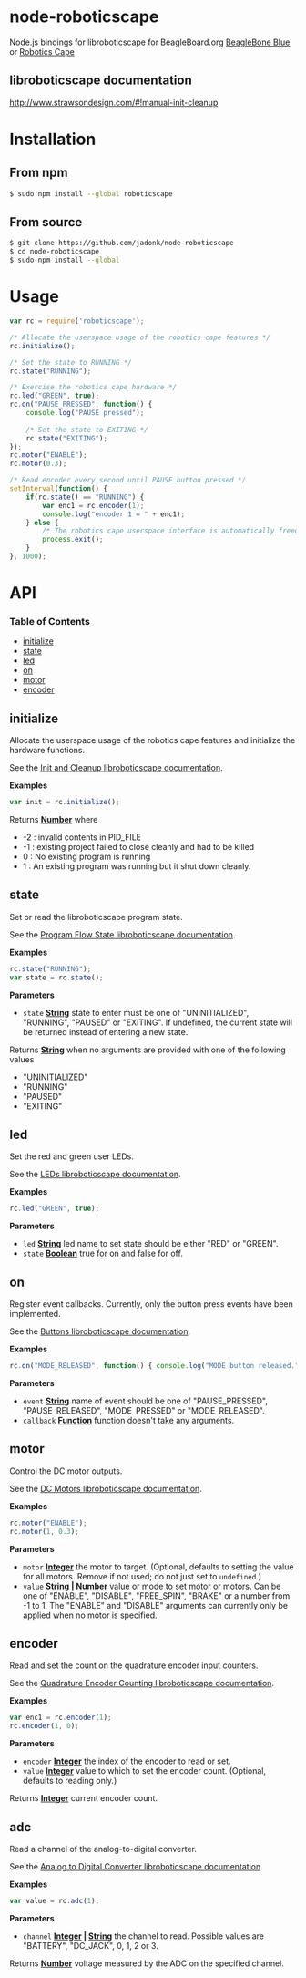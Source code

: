 # node-roboticscape
Node.js bindings for libroboticscape for BeagleBoard.org [BeagleBone Blue](https://beagleboard.org/blue) or [Robotics Cape](https://beagleboard.org/RoboticsCape)

## libroboticscape documentation
http://www.strawsondesign.com/#!manual-init-cleanup

# Installation

## From npm

```sh
$ sudo npm install --global roboticscape
```

## From source

```sh
$ git clone https://github.com/jadonk/node-roboticscape
$ cd node-roboticscape
$ sudo npm install --global
```

# Usage

```js
var rc = require('roboticscape');

/* Allocate the userspace usage of the robotics cape features */
rc.initialize();

/* Set the state to RUNNING */
rc.state("RUNNING");

/* Exercise the robotics cape hardware */
rc.led("GREEN", true);
rc.on("PAUSE_PRESSED", function() { 
    console.log("PAUSE pressed");
    
    /* Set the state to EXITING */
    rc.state("EXITING");
});
rc.motor("ENABLE");
rc.motor(0.3);

/* Read encoder every second until PAUSE button pressed */
setInterval(function() {
    if(rc.state() == "RUNNING") {
        var enc1 = rc.encoder(1);
        console.log("encoder 1 = " + enc1);
    } else {
        /* The robotics cape userspace interface is automatically freed on exit */
        process.exit();
    }
}, 1000);
```

# API

### Table of Contents

-   [initialize](#initialize)
-   [state](#state)
-   [led](#led)
-   [on](#on)
-   [motor](#motor)
-   [encoder](#encoder)

## initialize

Allocate the userspace usage of the robotics cape features and initialize the hardware functions.

See the [Init and Cleanup libroboticscape documentation](http://www.strawsondesign.com/#!manual-init-cleanup).

**Examples**

```javascript
var init = rc.initialize();
```

Returns **[Number](https://developer.mozilla.org/en-US/docs/Web/JavaScript/Reference/Global_Objects/Number)** where
* -2 : invalid contents in PID_FILE
* -1 : existing project failed to close cleanly and had to be killed
* 0 : No existing program is running
* 1 : An existing program was running but it shut down cleanly.

## state

Set or read the libroboticscape program state.

See the [Program Flow State libroboticscape documentation](http://www.strawsondesign.com/#!manual-flow-state).

**Examples**

```javascript
rc.state("RUNNING");
var state = rc.state();
```

**Parameters**

-  `state` **[String](https://developer.mozilla.org/en-US/docs/Web/JavaScript/Reference/Global_Objects/String)** state to enter must be one of
   "UNINITIALIZED", "RUNNING", "PAUSED" or "EXITING". If undefined, the current state will be returned instead of entering a new state.

Returns **[String](https://developer.mozilla.org/en-US/docs/Web/JavaScript/Reference/Global_Objects/String)** when no arguments are provided with one of the following values
* "UNINITIALIZED"
* "RUNNING"
* "PAUSED"
* "EXITING"

## led

Set the red and green user LEDs.

See the [LEDs libroboticscape documentation](http://www.strawsondesign.com/#!manual-leds).

**Examples**

```javascript
rc.led("GREEN", true);
```

**Parameters**

-  `led` **[String](https://developer.mozilla.org/en-US/docs/Web/JavaScript/Reference/Global_Objects/String)** led name to set state should be either
   "RED" or "GREEN".
-  `state` **[Boolean](https://developer.mozilla.org/en-US/docs/Web/JavaScript/Reference/Global_Objects/Boolean)** true for on and false for off.

## on

Register event callbacks. Currently, only the button press events have been implemented.

See the [Buttons libroboticscape documentation](http://www.strawsondesign.com/#!manual-buttons).

**Examples**

```javascript
rc.on("MODE_RELEASED", function() { console.log("MODE button released."); });
```

**Parameters**

-  `event` **[String](https://developer.mozilla.org/en-US/docs/Web/JavaScript/Reference/Global_Objects/String)** name 
   of event should be one of "PAUSE\_PRESSED", "PAUSE\_RELEASED", "MODE\_PRESSED" or "MODE\_RELEASED".
-  `callback` **[Function](https://developer.mozilla.org/en-US/docs/Web/JavaScript/Reference/Global_Objects/Function)** function
   doesn\'t take any arguments.

## motor

Control the DC motor outputs.

See the [DC Motors libroboticscape documentation](http://www.strawsondesign.com/#!manual-dc-motors).

**Examples**

```javascript
rc.motor("ENABLE");
rc.motor(1, 0.3);
```

**Parameters**

-  `motor` **[Integer](https://developer.mozilla.org/en-US/docs/Web/JavaScript/Reference/Global_Objects/Integer)** the 
   motor to target.  (Optional, defaults to setting the value for all motors. Remove if not used; do not just set 
   to `undefined`.)
-  `value` **[String](https://developer.mozilla.org/en-US/docs/Web/JavaScript/Reference/Global_Objects/String) | [Number](https://developer.mozilla.org/en-US/docs/Web/JavaScript/Reference/Global_Objects/Number)** value
   or mode to set motor or motors. Can be one of "ENABLE", "DISABLE", "FREE_SPIN", "BRAKE" or a number from
   -1 to 1. The "ENABLE" and "DISABLE" arguments can currently only be applied when no motor is specified.

## encoder

Read and set the count on the quadrature encoder input counters.

See the [Quadrature Encoder Counting libroboticscape documentation](http://www.strawsondesign.com/#!manual-encoders).

**Examples**

```javascript
var enc1 = rc.encoder(1);
rc.encoder(1, 0);
```

**Parameters**

-  `encoder` **[Integer](https://developer.mozilla.org/en-US/docs/Web/JavaScript/Reference/Global_Objects/Integer)** the 
   index of the encoder to read or set.
-  `value` **[Integer](https://developer.mozilla.org/en-US/docs/Web/JavaScript/Reference/Global_Objects/Integer)** value
   to which to set the encoder count.  (Optional, defaults to reading only.)

Returns **[Integer](https://developer.mozilla.org/en-US/docs/Web/JavaScript/Reference/Global_Objects/Integer)** current
   encoder count.

## adc

Read a channel of the analog-to-digital converter.

See the [Analog to Digital Converter libroboticscape documentation](http://www.strawsondesign.com/#!manual-adc).

**Examples**

```javascript
var value = rc.adc(1);
```

**Parameters**

-  `channel` **[Integer](https://developer.mozilla.org/en-US/docs/Web/JavaScript/Reference/Global_Objects/Integer) | [String](https://developer.mozilla.org/en-US/docs/Web/JavaScript/Reference/Global_Objects/String)** the 
   channel to read. Possible values are "BATTERY", "DC_JACK", 0, 1, 2 or 3.

Returns **[Number](https://developer.mozilla.org/en-US/docs/Web/JavaScript/Reference/Global_Objects/Number)** voltage
   measured by the ADC on the specified channel.

